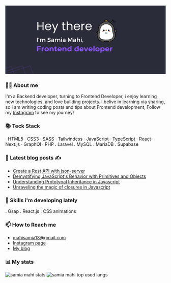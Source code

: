 ![banner](https://github.com/samia13/samia13/blob/main/assets/banner.png)

### 🙋‍♀️ About me
I'm a Backend developer, turning to Frontend Developer, i enjoy learning new technologies, and love building projects.
i belive in learning via sharing, so i am writing coding posts and tips about Frontend development,
Follow my [Instagram](https://www.instagram.com/samyscode/) to see my journey!  

### 📚 Teck Stack

· HTML5 · CSS3 · SASS · Tailwindcss · JavaScript · TypeScript · React · Next.js · GraphQl · PHP . Laravel . MySQL . MariaDB . Supabase  

### 📖 Latest blog posts ✍
- [Create a Rest API with json-server](https://samyscode.hashnode.dev/create-a-rest-api-with-json-server-in-minutes)
- [Demystifying JavaScript's Behavior with Primitives and Objects](https://samyscode.hashnode.dev/demystifying-javascripts-behavior-with-primitives-and-objects)
- [Understanding Prototypal Inheritance in Javascript](https://samyscode.hashnode.dev/prototype-inheritance)
- [Unraveling the magic of closures in Javascript](https://samyscode.hashnode.dev/unraveling-the-magic-of-closures-in-javascript)

### 🌱 Skills i'm developing lately
. Gsap . React.js . CSS animations

### 📫 How to Reach me
- mahisamia13@gmail.com
- [Instagram page](https://www.instagram.com/samyscode/)
- [My blog](https://samyscode.hashnode.dev/)

### 📊 My stats
<div >
  <img src="https://github-readme-stats.vercel.app/api?username=samia13&show_icons=true&theme=transparent" alt="samia mahi stats"/>
  <img style="height:195px" src="https://github-readme-stats.vercel.app/api/top-langs/?username=samia13&layout=compact" alt="samia mahi top used langs"/>
</div>
